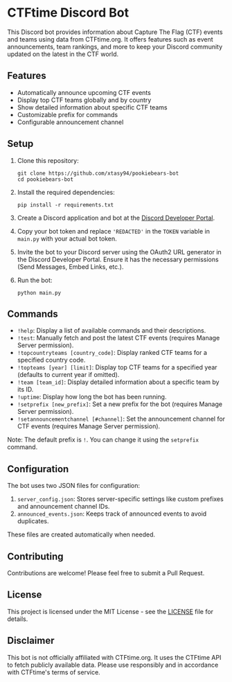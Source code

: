 # CTFtime Discord Bot

This Discord bot provides information about Capture The Flag (CTF) events and teams using data from CTFtime.org. It offers features such as event announcements, team rankings, and more to keep your Discord community updated on the latest in the CTF world.

## Features

- Automatically announce upcoming CTF events
- Display top CTF teams globally and by country
- Show detailed information about specific CTF teams
- Customizable prefix for commands
- Configurable announcement channel

## Setup

1. Clone this repository:
   ```
   git clone https://github.com/xtasy94/pookiebears-bot
   cd pookiebears-bot
   ```

2. Install the required dependencies:
   ```
   pip install -r requirements.txt
   ```

3. Create a Discord application and bot at the [Discord Developer Portal](https://discord.com/developers/applications).

4. Copy your bot token and replace `'REDACTED'` in the `TOKEN` variable in `main.py` with your actual bot token.

5. Invite the bot to your Discord server using the OAuth2 URL generator in the Discord Developer Portal. Ensure it has the necessary permissions (Send Messages, Embed Links, etc.).

6. Run the bot:
   ```
   python main.py
   ```

## Commands

- `!help`: Display a list of available commands and their descriptions.
- `!test`: Manually fetch and post the latest CTF events (requires Manage Server permission).
- `!topcountryteams [country_code]`: Display ranked CTF teams for a specified country code.
- `!topteams [year] [limit]`: Display top CTF teams for a specified year (defaults to current year if omitted).
- `!team [team_id]`: Display detailed information about a specific team by its ID.
- `!uptime`: Display how long the bot has been running.
- `!setprefix [new_prefix]`: Set a new prefix for the bot (requires Manage Server permission).
- `!setannouncementchannel [#channel]`: Set the announcement channel for CTF events (requires Manage Server permission).

Note: The default prefix is `!`. You can change it using the `setprefix` command.

## Configuration

The bot uses two JSON files for configuration:

1. `server_config.json`: Stores server-specific settings like custom prefixes and announcement channel IDs.
2. `announced_events.json`: Keeps track of announced events to avoid duplicates.

These files are created automatically when needed.

## Contributing

Contributions are welcome! Please feel free to submit a Pull Request.

## License

This project is licensed under the MIT License - see the [LICENSE](LICENSE) file for details.

## Disclaimer

This bot is not officially affiliated with CTFtime.org. It uses the CTFtime API to fetch publicly available data. Please use responsibly and in accordance with CTFtime's terms of service.